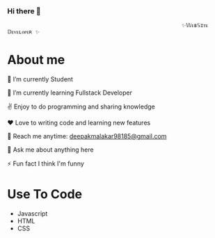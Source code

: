### Hi there 👋
                                                            ✨𝕎ᴇʙ𝕊ɪᴛᴇ 𝔻ᴇᴠᴇʟᴏᴘᴇʀ ✨
# About me
🔭 I’m currently Student

🌱 I’m currently learning Fullstack Developer

✌️ Enjoy to do programming and sharing knowledge

❤️ Love to writing code and learning new features

📧 Reach me anytime: deepakmalakar98185@gmail.com

💬 Ask me about anything here

⚡ Fun fact I think I'm funny


# Use To Code
* Javascript 
* HTML
* CSS
